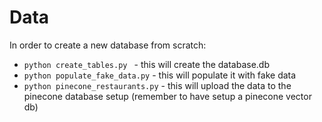 # Data

In order to create a new database from scratch:

- ```python create_tables.py ``` - this will create the database.db
- ```python populate_fake_data.py``` - this will populate it with fake data
- ```python pinecone_restaurants.py``` - this will upload the data to the pinecone database setup (remember to have setup a pinecone vector db)